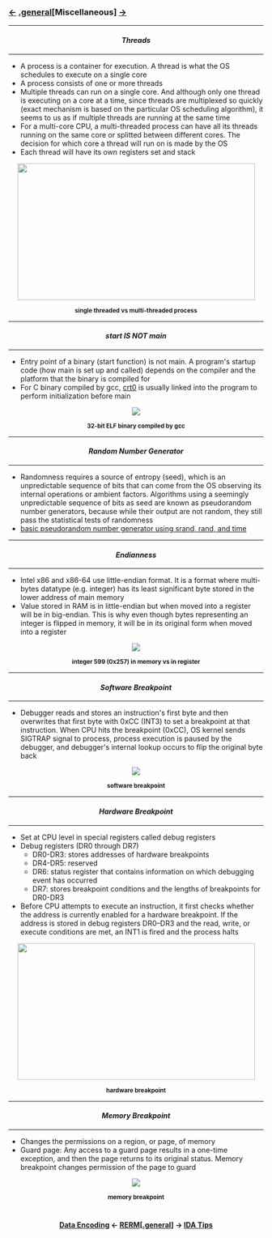### <a href="/contents/encodings/Data_Encoding.md"><-</a> [.general](general.md)[__Miscellaneous__] <a href="/contents/tools/IDA_Tips.md">-></a>

---
#### *<p align='center'> Threads </p>*
---
* A process is a container for execution. A thread is what the OS schedules to execute on a single core
* A process consists of one or more threads
* Multiple threads can run on a single core. And although only one thread is executing on a core at a time, since threads are multiplexed so quickly (exact mechanism is based on the particular OS scheduling algorithm), it seems to us as if multiple threads are running at the same time 
* For a multi-core CPU, a multi-threaded process can have all its threads running on the same core or splitted between different cores. The decision for which core a thread will run on is made by the OS
* Each thread will have its own registers set and stack
<div align='center'> 
<img src="https://github.com/yellowbyte/reverse-engineering-reference-manual/blob/master/images/general/Miscellaneous/4_01_ThreadDiagram.png" width="469" height="270">
<p align='center'><sub><strong>single threaded vs multi-threaded process</strong></sub></p>
</div>

---
#### *<p align='center'> start IS NOT main </p>*
---
* Entry point of a binary (start function) is not main. A program's startup code (how main is set up and called) depends on the compiler and the platform that the binary is compiled for
* For C binary compiled by gcc, [crt0](https://en.wikipedia.org/wiki/Crt0) is usually linked into the program to perform initialization before main
<div align='center'> 
<img src="https://github.com/yellowbyte/reverse-engineering-reference-manual/blob/master/images/general/Miscellaneous/start_v_main.PNG"> 
<p align='center'><sub><strong>32-bit ELF binary compiled by gcc</strong></sub></p>
</div>

---
#### *<p align='center'> Random Number Generator </p>*
---
* Randomness requires a source of entropy (seed), which is an unpredictable sequence of bits that can come from the OS observing its internal operations or ambient factors. Algorithms using a seemingly unpredictable sequence of bits as seed are known as pseudorandom number generators, because while their output are not random, they still pass the statistical tests of randomness
* [basic pseudorandom number generator using srand, rand, and time](https://gist.github.com/yellowbyte/4c36b9fffa73d79fa739f75a5ea951c9)

---
#### *<p align='center'> Endianness </p>*
---
* Intel x86 and x86-64 use little-endian format. It is a format where multi-bytes datatype (e.g. integer) has its least significant byte stored in the lower address of main memory 
* Value stored in RAM is in little-endian but when moved into a register will be in big-endian. This is why even though bytes representing an integer is flipped in memory, it will be in its original form when moved into a register
<div align='center'> 
<img src="https://github.com/yellowbyte/reverse-engineering-reference-manual/blob/master/images/general/Miscellaneous/endianness.png"> 
<p align='center'><sub><strong>integer 599 (0x257) in memory vs in register</strong></sub></p>
</div>

---
#### *<p align='center'> Software Breakpoint </p>*
---
* Debugger reads and stores an instruction's first byte and then overwrites that first byte with 0xCC (INT3) to set a breakpoint at that instruction. When CPU hits the breakpoint (0xCC), OS kernel sends SIGTRAP signal to process, process execution is paused by the debugger, and debugger's internal lookup occurs to flip the original byte back
<div align='center'> 
<img src="https://github.com/yellowbyte/reverse-engineering-reference-manual/blob/master/images/general/Miscellaneous/soft_bp.png"> 
<p align='center'><sub><strong>software breakpoint</strong></sub></p>
</div>

---
#### *<p align='center'> Hardware Breakpoint </p>*
---
* Set at CPU level in special registers called debug registers
* Debug registers (DR0 through DR7)
  * DR0-DR3: stores addresses of hardware breakpoints
  * DR4-DR5: reserved
  * DR6: status register that contains information on which debugging event has occurred
  * DR7: stores breakpoint conditions and the lengths of breakpoints for DR0-DR3
* Before CPU attempts to execute an instruction, it first checks whether the address is currently enabled for a hardware breakpoint. If the address is stored in debug registers DR0–DR3 and the read, write, or execute conditions are met, an INT1 is fired and the process halts
<div align='center'> 
<img src="https://github.com/yellowbyte/reverse-engineering-reference-manual/blob/master/images/general/Miscellaneous/hardware_bp.png" width="469" height="270"> 
<p align='center'><sub><strong>hardware breakpoint</strong></sub></p>
</div>

---
#### *<p align='center'> Memory Breakpoint </p>*
---
* Changes the permissions on a region, or page, of memory
* Guard page: Any access to a guard page results in a one-time exception, and then the page returns to its original status. Memory breakpoint changes permission of the page to guard
<div align='center'> 
<img src="https://github.com/yellowbyte/reverse-engineering-reference-manual/blob/master/images/general/Miscellaneous/memory_bp.png"> 
<p align='center'><sub><strong>memory breakpoint</strong></sub></p>
</div>

#
<strong><p align='center'><a href="/contents/encodings/Data_Encoding.md">Data Encoding</a> <- <a href="/README.md#-reverse-engineering-reference-manual-beta-">RERM</a>[<a href="general.md">.general</a>] -> <a href="/contents/tools/IDA_Tips.md">IDA Tips</a></p></strong>
